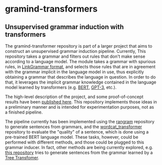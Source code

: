 # gramind-transformers
## Unsupervised grammar induction with transformers

The gramind-transformer repository is part of a larger project that aims to 
construct an unsupervised grammar induction pipeline.
Currently, This repository takes a grammar and filters out rules that don't
make sense according to a language model.
The module takes a grammar with spurious rules, in 
[LinkGrammar format](https://www.link.cs.cmu.edu/link/dict/introduction.html#1),
and selects those rules that are in agreement with the grammar implicit in
the language model in use, thus explicitly obtaining a grammar that describes
 the language in question.
In order to do that, it leverages the implicit grammar knowledge contained
in the language model learned by transformers (e.g. 
[BERT](https://en.wikipedia.org/wiki/BERT_(language_model)), 
[GPT-3](https://en.wikipedia.org/wiki/GPT-3), etc.).

The high-level description of the project, and some proof-of-concept
 results have been [published here](https://arxiv.org/abs/2005.12533). 
This repository implements those ideas in a preliminary manner and is
intended for experimentation purposes, not as a finished pipeline.
 
The pipeline currently has been implemented using the 
[rangram](https://github.com/glicerico/rangram) repository to generate
sentences from grammars, and the 
[wordcat_transformer](https://github.com/glicerico/wordcat_transformer)
repository to evaluate the "quality" of a sentence, which is done using
a pre-trained BERT language model.
These tasks, however, could be performed with different methods, and
those could be plugged to this grammar inducer.
In fact, other methods are being currently explored, e.g. 
[this repository](https://github.com/glicerico/Tree-Transformer-gen) tries
to generate sentences from the grammar learned by a 
[Tree Transfomer](https://arxiv.org/abs/1909.06639).